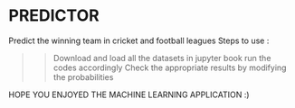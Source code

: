# PREDICTOR
Predict the winning team in cricket and football leagues
Steps to use :
>>Download and load all the datasets in jupyter book
>>run the codes accordingly 
>>Check the appropriate results by modifying the probabilities

HOPE YOU ENJOYED THE MACHINE LEARNING APPLICATION :) 
